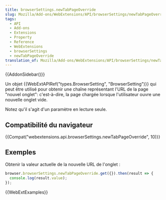 ```yaml
---
title: browserSettings.newTabPageOverride
slug: Mozilla/Add-ons/WebExtensions/API/browserSettings/newTabPageOverride
tags:
  - API
  - Add-ons
  - Extensions
  - Property
  - Reference
  - WebExtensions
  - browserSettings
  - newTabPageOverride
translation_of: Mozilla/Add-ons/WebExtensions/API/browserSettings/newTabPageOverride
---
```


{{AddonSidebar()}}

Un objet {{WebExtAPIRef("types.BrowserSetting", "BrowserSetting")}} qui peut être utilisé pour obtenir une chaîne représentant l'URL de la page "nouvel onglet": c'est-à-dire, la page chargée lorsque l'utilisateur ouvre une nouvelle onglet vide.

Notez qu'il s'agit d'un paramètre en lecture seule.

## Compatibilité du navigateur

{{Compat("webextensions.api.browserSettings.newTabPageOverride", 10)}}

## Exemples

Obtenir la valeur actuelle de la nouvelle URL de l'onglet :

```js
browser.browserSettings.newTabPageOverride.get({}).then(result => {
  console.log(result.value);
});
```

{{WebExtExamples}}
